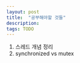 ```yaml
---
layout: post
title:  "공부해야할 것들"
description: 
tags: TODO
---
```

1. 스레드 개념 정리
2. synchronized vs mutex
